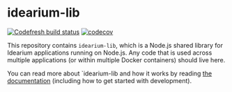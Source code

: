 # idearium-lib

[![Codefresh build status]( https://g.codefresh.io/api/badges/build?repoOwner=idearium&repoName=idearium-lib&branch=master&pipelineName=idearium-lib&accountName=smebberson&type=cf-1)]( https://g.codefresh.io/repositories/idearium/idearium-lib/builds?filter=trigger:build;branch:master;service:58d45bc80d3ba3010087a0a8~idearium-lib)
[![codecov](https://codecov.io/gh/idearium/idearium-lib/branch/master/graph/badge.svg)](https://codecov.io/gh/idearium/idearium-lib)

This repository contains `idearium-lib`, which is a Node.js shared library for Idearium applications running on Node.js. Any code that is used across multiple applications (or within multiple Docker containers) should live here.

You can read more about `idearium-lib and how it works by reading [the documentation](./docs) (including how to get started with development).
